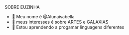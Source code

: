 SOBRE EUZINHA

- 👋 Meu nome é @Alunaisabella
- 👀 meus interesses é sobre ARTES e GALAXIAS
- 🌱 Estou aprendendo a progamar linguagens diferentes
